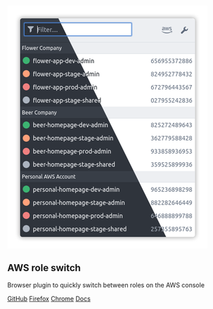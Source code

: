 
![](./img/popup-dark-light-trans.png)

## AWS role switch

Browser plugin to quickly switch between roles on the AWS console

<a href="https://github.com/janstuemmel/aws-role-switch" target="_blank">GitHub</a>
<a href="https://addons.mozilla.org/addon/aws-role-switch/" target="_blank">Firefox</a>
<a href="https://chrome.google.com/webstore/detail/aws-role-switch/mjgccddjodbakimbncbmobdgpmoddalc" target="_blank">Chrome</a>
<a href="#/?id=aws-role-switch">Docs</a>